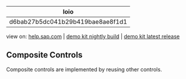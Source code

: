 | loio |
| -----|
| d6bab27b5dc041b29b419bae8ae8f1d1 |

<div id="loio">

view on: [help.sap.com](https://help.sap.com/viewer/DRAFT/3237636b137e43519a20ad5513c49ccb/latest/en-US/d6bab27b5dc041b29b419bae8ae8f1d1.html) | [demo kit nightly build](https://openui5nightly.hana.ondemand.com/#/topic/d6bab27b5dc041b29b419bae8ae8f1d1) | [demo kit latest release](https://openui5.hana.ondemand.com/#/topic/d6bab27b5dc041b29b419bae8ae8f1d1)</div>
<!-- loiod6bab27b5dc041b29b419bae8ae8f1d1 -->

## Composite Controls

Composite controls are implemented by reusing other controls.

